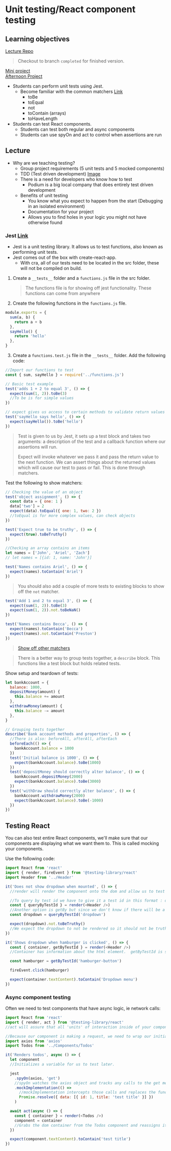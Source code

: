 # Unit testing/React component testing

## Learning objectives

[Lecture Repo](https://github.com/andrewwestenskow/unit-testing-lecture) <br>

> Checkout to branch `completed` for finished version.<br>

[Mini project](https://github.com/DevMountain/unit-testing-mini-new) <br>
[Afternoon Project](https://github.com/DevMountain/unit-testing-afternoon-new)

- Students can perform unit tests using Jest.
  - Become familiar with the common matchers [Link](https://jestjs.io/docs/en/expect)
    - toBe
    - toEqual
    - not
    - toContain (arrays)
    - toHaveLength
- Students can test React components.
  - Students can test both regular and async components
  - Students can use spyOn and act to control when assertions are run

## Lecture

- Why are we teaching testing?
  - Group project requirements (5 unit tests and 5 mocked components)
  - TDD (Test driven development) [Image](https://miro.medium.com/max/996/1*pP8Ks6tlt718jJg3fqrtvw.jpeg)
  - There is a need for developers who know how to test
    - Podium is a big local company that does entirely test driven development
  - Benefits of unit testing
    - You know what you expect to happen from the start (Debugging in an isolated environment)
    - Documentation for your project
    - Allows you to find holes in your logic you might not have otherwise found

### Jest [Link](https://jestjs.io/)

- Jest is a unit testing library. It allows us to test functions, also known as performing unit tests.
- Jest comes out of the box with create-react-app.
  - With cra, all of our tests need to be located in the src folder, these will not be compiled on build.

1. Create a `__tests__` folder and a `functions.js` file in the src folder.
   > The functions file is for showing off jest functionality. These functions can come from anywhere
2. Create the following functions in the `functions.js` file.

```js
module.exports = {
  sum(a, b) {
    return a + b
  },
  sayHello() {
    return 'hello'
  },
}
```

3. Create a `functions.test.js` file in the `__tests__` folder. Add the following code:

```js
//Import our functions to test
const { sum, sayHello } = require('../functions.js')

// Basic test example
test('adds 1 + 2 to equal 3', () => {
  expect(sum(1, 2)).toBe(3)
  //To be is for simple values
})

// expect gives us access to certain methods to validate return values
test('sayHello says hello', () => {
  expect(sayHello()).toBe('hello')
})
```

> Test is given to us by Jest, it sets up a test block and takes two arguments: a description of the test and a callback function where our assertions will run.
>
> Expect will invoke whatever we pass it and pass the return value to the next function. We can assert things about the returned values which will cause our test to pass or fail. This is done through matchers.

Test the following to show matchers:

```js
// Checking the value of an object
test('object assignment', () => {
  const data = { one: 1 }
  data['two'] = 2
  expect(data).toEqual({ one: 1, two: 2 })
  //toEqual is for more complex values, can check objects
})

test('Expect true to be truthy', () => {
  expect(true).toBeTruthy()
})

//Checking an array contains an items
let names = ['John', 'Ariel', 'Zach']
// let names = [{id: 1, name: 'John'}]

test('Names contains Ariel', () => {
  expect(names).toContain('Ariel')
})
```

> You should also add a couple of more tests to existing blocks to show off the `not` matcher.

```js
test('Add 1 and 2 to equal 3', () => {
  expect(sum(1, 2)).toBe(3)
  expect(sum(1, 2)).not.toBeNaN()
})

test('Names contains Becca', () => {
  expect(names).toContain('Becca')
  expect(names).not.toContain('Preston')
})
```

> [Show off other matchers](https://jestjs.io/docs/en/expect)

> There is a better way to group tests together, a `describe` block. This functions like a test block but holds related tests.

Show setup and teardown of tests:

```js
let bankAccount = {
  balance: 1000,
  depositMoney(amount) {
    this.balance += amount
  },
  withdrawMoney(amount) {
    this.balance -= amount
  },
}

// Grouping tests together
describe('Bank account methods and properties', () => {
  //There is also: beforeAll, afterAll, afterEach
  beforeEach(() => {
    bankAccount.balance = 1000
  })
  test('Initial balance is 1000', () => {
    expect(bankAccount.balance).toBe(1000)
  })
  test('depositMoney should correctly alter balance', () => {
    bankAccount.depositMoney(2000)
    expect(bankAccount.balance).toBe(3000)
  })
  test('withDraw should correctly alter balance', () => {
    bankAccount.withdrawMoney(2000)
    expect(bankAccount.balance).toBe(-1000)
  })
})
```

## Testing React

You can also test entire React components, we'll make sure that our components are displaying what we want them to. This is called mocking your components.

Use the following code:

```js
import React from 'react'
import { render, fireEvent } from '@testing-library/react'
import Header from '../Header'

it('Does not show dropdown when mounted', () => {
  //render will render the component onto the dom and allow us to test it.  It will return an object with a number of properties.

  //To query by test id we have to give it a test id in this format : data-testid
  const { queryByTestId } = render(<Header />)
  //Another option is getBy but since we don't know if there will be a value, we should use queryBy
  const dropdown = queryByTestId('dropdown')

  expect(dropdown).not.toBeTruthy()
  //We expect the dropdown to not be rendered so it should not be truthy.
})

it('Shows dropdown when hamburger is clicked', () => {
  const { container, getByTestId } = render(<Header />)
  //Container has information about the html element.  getByTestId is similar to queryByTestId but will return an error if no match is found

  const hamburger = getByTestId('hamburger-button')

  fireEvent.click(hamburger)

  expect(container.textContent).toContain('Dropdown menu')
})
```

### Async component testing

Often we need to test components that have async logic, ie network calls:

```js
import React from 'react'
import { render, act } from '@testing-library/react'
//act will assure that all 'units' of interaction inside of your component (like data fetching, user events, rendering) are completed before you run any assertions.

//Because our component is making a request, we need to wrap our initial rendering of Todos in an async version of Todos
import axios from 'axios'
import Todos from '../Components/Todos'

it('Renders todos', async () => {
  let component
  //Initializes a variable for us to test later.

  jest
    .spyOn(axios, 'get')
    //spyOn watches the axios object and tracks any calls to the get method
    .mockImplementation(() =>
      //mockImplementation intercepts those calls and replaces the functionality with what I say.
      Promise.resolve({ data: [{ id: 1, title: 'test title' }] })
    )

  await act(async () => {
    const { container } = render(<Todos />)
    component = container
    //Grabs the dom container from the Todos component and reassigns it to the component variable
  })

  expect(component.textContent).toContain('test title')
})
```
